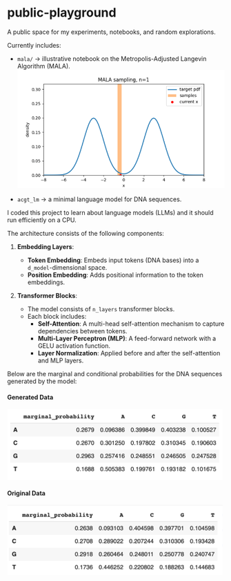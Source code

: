 # public-playground

A public space for my experiments, notebooks, and random explorations.  

Currently includes:  

- `mala/` → illustrative notebook on the Metropolis-Adjusted Langevin Algorithm (MALA).  
  ![MALA Animation](mala/mala_sampling.gif)  

- `acgt_lm` → a minimal language model for DNA sequences.
  
I coded this project to learn about language models (LLMs) and it should run efficiently on a CPU.

The architecture consists of the following components:

1. **Embedding Layers**:
   - **Token Embedding**: Embeds input tokens (DNA bases) into a `d_model`-dimensional space.
   - **Position Embedding**: Adds positional information to the token embeddings.

2. **Transformer Blocks**:
   - The model consists of `n_layers` transformer blocks.
   - Each block includes:
     - **Self-Attention**: A multi-head self-attention mechanism to capture dependencies between tokens.
     - **Multi-Layer Perceptron (MLP)**: A feed-forward network with a GELU activation function.
     - **Layer Normalization**: Applied before and after the self-attention and MLP layers.

Below are the marginal and conditional probabilities for the DNA sequences generated by the model:

#### Generated Data
<img src="acgt_lm/generated_stats.png" alt="Generated Data Marginal and Conditional Probabilities" width="500"/>

#### Original Data
<img src="acgt_lm/original_stats.png" alt="Original Data Marginal and Conditional Probabilities" width="500"/>
